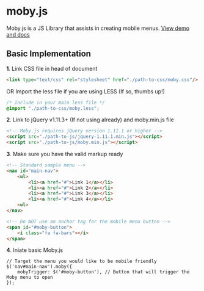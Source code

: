 # moby.js
Moby.js is a JS Library that assists in creating mobile menus. [View demo and docs](http://www.joshuasanger.ca/libraries/moby)
## Basic Implementation
**1**.   Link CSS file in head of document
```HTML
<link type="text/css" rel="stylesheet" href="./path-to-css/moby.css"/>
```
OR 
Import the less file if you are using LESS (If so, thumbs up!)
```CSS
/* Include in your main less file */
@import "./path-to-css/moby.less";
```
**2**.   Link to jQuery v1.11.3+ (If not using already) and moby.min.js file
```HTML
<!-- Moby.js requires jQuery version 1.11.1 or higher -->
<script src="./path-to-js/jquery-1.11.1.min.js"></script>
<script src="./path-to-js/moby.min.js"></script>
```
**3**.   Make sure you have the valid markup ready
```HTML
<!-- Standard sample menu -->
<nav id="main-nav">
	<ul>
		<li><a href="#">Link 1</a></li>
		<li><a href="#">Link 2</a></li>
		<li><a href="#">Link 3</a></li>
		<li><a href="#">Link 4</a></li>
	<ul>
</nav>

<!-- Do NOT use an anchor tag for the mobile menu button -->
<span id="#moby-button">
	<i class="fa fa-bars"></i>
</span>
```
**4**.   Iniate basic Moby.js
```JS
// Target the menu you would like to be mobile friendly
$('nav#main-nav').moby({
	mobyTrigger: $('#moby-button'), // Button that will trigger the Moby menu to open
});
```


